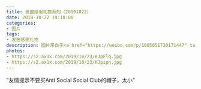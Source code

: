 ```yaml
---
title: 发酱感谢礼物系列（20191022）
date: 2019-10-22 19:18:00
categories:
- 图片
tags:
- 发酱感谢礼物
description: 图片来自于<a href="https://weibo.com/p/1005051720171447" target="_blank">quanmmmmm</a><br/> “谢谢一番的帽子，好看又实用！现在家里已经有白色黑色红色绿色粉色蓝色灰色的肉色恐龙色的各种帽子乐！丰富！”
photos: 
- https://s2.ax1x.com/2019/10/23/KJpFlq.jpg
- https://s2.ax1x.com/2019/10/23/KJpipn.jpg
---
```


“友情提示不要买Anti Social Social Club的帽子，太小”


